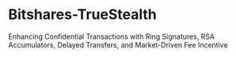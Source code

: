 # Bitshares-TrueStealth
Enhancing Confidential Transactions with Ring Signatures, RSA Accumulators, Delayed Transfers, and Market-Driven Fee Incentive
